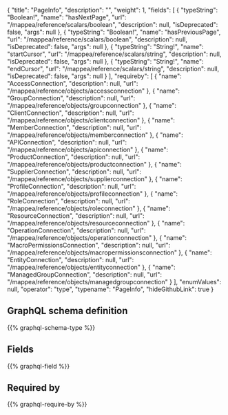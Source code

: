 {
  "title": "PageInfo",
  "description": "",
  "weight": 1,
  "fields": [
    {
      "typeString": "Boolean!",
      "name": "hasNextPage",
      "url": "/mappea/reference/scalars/boolean",
      "description": null,
      "isDeprecated": false,
      "args": null
    },
    {
      "typeString": "Boolean!",
      "name": "hasPreviousPage",
      "url": "/mappea/reference/scalars/boolean",
      "description": null,
      "isDeprecated": false,
      "args": null
    },
    {
      "typeString": "String!",
      "name": "startCursor",
      "url": "/mappea/reference/scalars/string",
      "description": null,
      "isDeprecated": false,
      "args": null
    },
    {
      "typeString": "String!",
      "name": "endCursor",
      "url": "/mappea/reference/scalars/string",
      "description": null,
      "isDeprecated": false,
      "args": null
    }
  ],
  "requireby": [
    {
      "name": "AccessConnection",
      "description": null,
      "url": "/mappea/reference/objects/accessconnection"
    },
    {
      "name": "GroupConnection",
      "description": null,
      "url": "/mappea/reference/objects/groupconnection"
    },
    {
      "name": "ClientConnection",
      "description": null,
      "url": "/mappea/reference/objects/clientconnection"
    },
    {
      "name": "MemberConnection",
      "description": null,
      "url": "/mappea/reference/objects/memberconnection"
    },
    {
      "name": "APIConnection",
      "description": null,
      "url": "/mappea/reference/objects/apiconnection"
    },
    {
      "name": "ProductConnection",
      "description": null,
      "url": "/mappea/reference/objects/productconnection"
    },
    {
      "name": "SupplierConnection",
      "description": null,
      "url": "/mappea/reference/objects/supplierconnection"
    },
    {
      "name": "ProfileConnection",
      "description": null,
      "url": "/mappea/reference/objects/profileconnection"
    },
    {
      "name": "RoleConnection",
      "description": null,
      "url": "/mappea/reference/objects/roleconnection"
    },
    {
      "name": "ResourceConnection",
      "description": null,
      "url": "/mappea/reference/objects/resourceconnection"
    },
    {
      "name": "OperationConnection",
      "description": null,
      "url": "/mappea/reference/objects/operationconnection"
    },
    {
      "name": "MacroPermissionsConnection",
      "description": null,
      "url": "/mappea/reference/objects/macropermissionsconnection"
    },
    {
      "name": "EntityConnection",
      "description": null,
      "url": "/mappea/reference/objects/entityconnection"
    },
    {
      "name": "ManagedGroupConnection",
      "description": null,
      "url": "/mappea/reference/objects/managedgroupconnection"
    }
  ],
  "enumValues": null,
  "operator": "type",
  "typename": "PageInfo",
  "hideGithubLink": true
}
## GraphQL schema definition

{{% graphql-schema-type %}}

## Fields

{{% graphql-field %}}

## Required by

{{% graphql-require-by %}}
